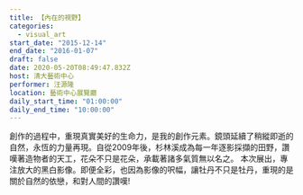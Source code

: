 ```yaml
---
title: 【內在的視野】
categories:
  - visual_art
start_date: "2015-12-14"
end_date: "2016-01-07"
draft: false
date: 2020-05-20T08:49:47.832Z
host: 清大藝術中心
performer: 汪源隆
location: 藝術中心展覽廳
daily_start_time: "01:00:00"
daily_end_time: "10:00:00"
---
```


創作的過程中，重現真實美好的生命力，是我的創作元素。鏡頭延續了稍縱即逝的自然，永恆的力量再現。自從2009年後，杉林溪成為每一年逐影採擷的田野，讚嘆著造物者的天工，花朵不只是花朵，承載著諸多氣質無以名之。 本次展出，專注放大的黑白影像。即便全彩，也因為影像的呎幅，讓牡丹不只是牡丹，重現的是關於自然的依戀，和對人間的讚嘆!